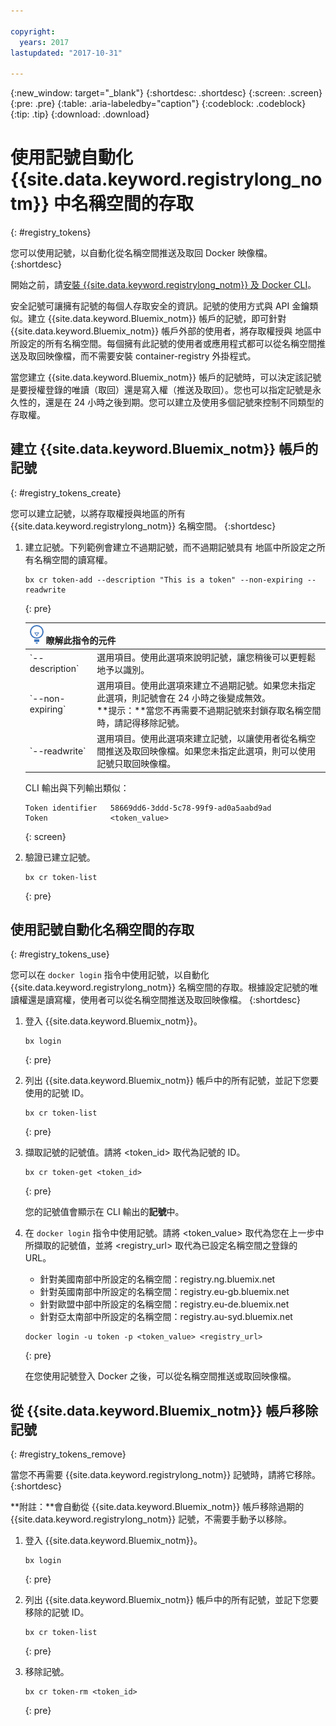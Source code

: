 ```yaml
---

copyright:
  years: 2017
lastupdated: "2017-10-31"

---
```


{:new_window: target="_blank"}
{:shortdesc: .shortdesc}
{:screen: .screen}
{:pre: .pre}
{:table: .aria-labeledby="caption"}
{:codeblock: .codeblock}
{:tip: .tip}
{:download: .download}






# 使用記號自動化 {{site.data.keyword.registrylong_notm}} 中名稱空間的存取
{: #registry_tokens}

您可以使用記號，以自動化從名稱空間推送及取回 Docker 映像檔。
{:shortdesc}

開始之前，請[安裝 {{site.data.keyword.registrylong_notm}} 及 Docker CLI](registry_setup_cli_namespace.html#registry_cli_install)。

安全記號可讓擁有記號的每個人存取安全的資訊。記號的使用方式與 API 金鑰類似。建立 {{site.data.keyword.Bluemix_notm}} 帳戶的記號，即可針對 {{site.data.keyword.Bluemix_notm}} 帳戶外部的使用者，將存取權授與  地區中所設定的所有名稱空間。每個擁有此記號的使用者或應用程式都可以從名稱空間推送及取回映像檔，而不需要安裝 container-registry 外掛程式。

當您建立 {{site.data.keyword.Bluemix_notm}} 帳戶的記號時，可以決定該記號是要授權登錄的唯讀（取回）還是寫入權（推送及取回）。您也可以指定記號是永久性的，還是在 24 小時之後到期。您可以建立及使用多個記號來控制不同類型的存取權。


## 建立 {{site.data.keyword.Bluemix_notm}} 帳戶的記號
{: #registry_tokens_create}

您可以建立記號，以將存取權授與地區的所有 {{site.data.keyword.registrylong_notm}} 名稱空間。
{:shortdesc}

1.  建立記號。下列範例會建立不過期記號，而不過期記號具有  地區中所設定之所有名稱空間的讀寫權。

    ```
    bx cr token-add --description "This is a token" --non-expiring --readwrite
    ```
    {: pre}

    <table>
        <thead>
        <th colspan=2><img src="images/idea.png"/> 瞭解此指令的元件</th>
        </thead>
        <tbody>
        <tr>
        <td>`--description`</td>
        <td>選用項目。使用此選項來說明記號，讓您稍後可以更輕鬆地予以識別。</td>
        </tr>
        <tr>
        <td>`--non-expiring`</td>
        <td>選用項目。使用此選項來建立不過期記號。如果您未指定此選項，則記號會在 24 小時之後變成無效。<br> **提示：**當您不再需要不過期記號來封鎖存取名稱空間時，請記得移除記號。</td>
        </tr>
        <tr>
        <td>`--readwrite`</td>
        <td>選用項目。使用此選項來建立記號，以讓使用者從名稱空間推送及取回映像檔。如果您未指定此選項，則可以使用記號只取回映像檔。</td>
        </tr>
        </tbody>
        </table>

    CLI 輸出與下列輸出類似：


    ```
    Token identifier   58669dd6-3ddd-5c78-99f9-ad0a5aabd9ad   
    Token              <token_value>
    ```
    {: screen}

2.  驗證已建立記號。

    ```
    bx cr token-list
    ```
    {: pre}


## 使用記號自動化名稱空間的存取
{: #registry_tokens_use}

您可以在 `docker login` 指令中使用記號，以自動化 {{site.data.keyword.registrylong_notm}} 名稱空間的存取。根據設定記號的唯讀權還是讀寫權，使用者可以從名稱空間推送及取回映像檔。
{:shortdesc}

1.  登入 {{site.data.keyword.Bluemix_notm}}。

    ```
    bx login
    ```
    {: pre}

2.  列出 {{site.data.keyword.Bluemix_notm}} 帳戶中的所有記號，並記下您要使用的記號 ID。

    ```
    bx cr token-list
    ```
    {: pre}

3.  擷取記號的記號值。請將 &lt;token_id&gt; 取代為記號的 ID。

    ```
    bx cr token-get <token_id>
    ```
    {: pre}

    您的記號值會顯示在 CLI 輸出的**記號**中。

4.  在 `docker login` 指令中使用記號。請將 &lt;token_value&gt; 取代為您在上一步中所擷取的記號值，並將 &lt;registry_url&gt; 取代為已設定名稱空間之登錄的 URL。

    -   針對美國南部中所設定的名稱空間：registry.ng.bluemix.net
    -   針對英國南部中所設定的名稱空間：registry.eu-gb.bluemix.net
    -   針對歐盟中部中所設定的名稱空間：registry.eu-de.bluemix.net
    -   針對亞太南部中所設定的名稱空間：registry.au-syd.bluemix.net

    ```
    docker login -u token -p <token_value> <registry_url>
    ```
    {: pre}

    在您使用記號登入 Docker 之後，可以從名稱空間推送或取回映像檔。


## 從 {{site.data.keyword.Bluemix_notm}} 帳戶移除記號
{: #registry_tokens_remove}

當您不再需要 {{site.data.keyword.registrylong_notm}} 記號時，請將它移除。
{:shortdesc}

**附註：**會自動從 {{site.data.keyword.Bluemix_notm}} 帳戶移除過期的 {{site.data.keyword.registrylong_notm}} 記號，不需要手動予以移除。

1.  登入 {{site.data.keyword.Bluemix_notm}}。

    ```
    bx login
    ```
    {: pre}

2.  列出 {{site.data.keyword.Bluemix_notm}} 帳戶中的所有記號，並記下您要移除的記號 ID。

    ```
    bx cr token-list
    ```
    {: pre}

3.  移除記號。

    ```
    bx cr token-rm <token_id>
    ```
    {: pre}


